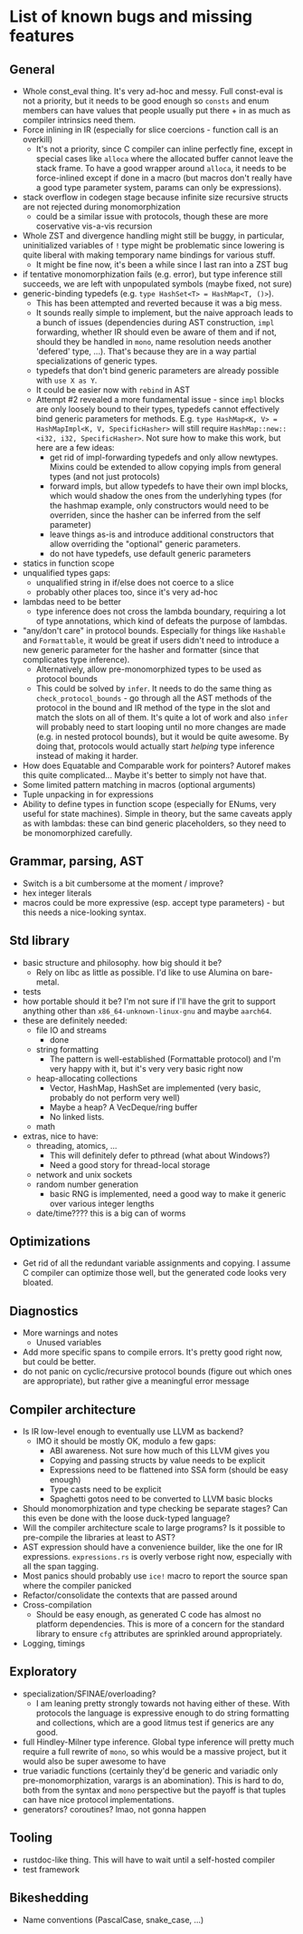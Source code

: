 # List of known bugs and missing features

## General

- Whole const_eval thing. It's very ad-hoc and messy. Full const-eval is not a priority, but it needs to be good enough
  so `consts` and enum members can have values that people usually put there + in as much as compiler intrinsics need them. 
- Force inlining in IR (especially for slice coercions - function call is an overkill)
    - It's not a priority, since C compiler can inline perfectly fine, except in special cases like `alloca` where the allocated buffer cannot leave the stack frame. To have a good wrapper around `alloca`, it needs to be force-inlined except if done in a macro (but macros don't really have a good type parameter system, params can only be expressions).
- stack overflow in codegen stage because infinite size recursive structs are not rejected during monomorphization
    - could be a similar issue with protocols, though these are more coservative vis-a-vis recursion
- Whole ZST and divergence handling might still be buggy, in particular, uninitialized variables of `!` type might be problematic since lowering is quite liberal with making temporary name bindings for various stuff.
    - It might be fine now, it's been a while since I last ran into a ZST bug
- if tentative monomorphization fails (e.g. error), but type inference still succeeds, we are left with unpopulated symbols (maybe fixed, not sure)
- generic-binding typedefs (e.g. `type HashSet<T> = HashMap<T, ()>`). 
  - This has been attempted and reverted because it was a big mess.
  - It sounds really simple to implement, but the naive approach leads to a bunch of issues (dependencies during AST construction, `impl` forwarding, whether IR should even be aware of them and if not, should they be handled in `mono`, name resolution needs another 'defered' type, ...). That's because they are in a way partial specializations of generic types.
  - typedefs that don't bind generic parameters are already possible with `use X as Y`.
  - It could be easier now with `rebind` in AST 
  - Attempt #2 revealed a more fundamental issue - since `impl` blocks are only loosely bound to their types, typedefs cannot effectively bind generic parameters for methods. E.g. `type HashMap<K, V> = HashMapImpl<K, V, SpecificHasher>` will still require `HashMap::new::<i32, i32, SpecificHasher>`. Not sure how to make this work, but here are a few ideas:
    - get rid of impl-forwarding typedefs and only allow newtypes. Mixins could be extended to allow copying impls from general types (and not just protocols)
    - forward impls, but allow typedefs to have their own impl blocks, which would shadow the ones from the underlyhing types (for the hashmap example, only constructors would need to be overriden, since the hasher can be inferred from the self parameter)
    - leave things as-is and introduce additional constructors that allow overriding the "optional" generic parameters.
    - do not have typedefs, use default generic parameters
- statics in function scope
- unqualified types gaps:
  - unqualified string in if/else does not coerce to a slice
  - probably other places too, since it's very ad-hoc
- lambdas need to be better
  - type inference does not cross the lambda boundary, requiring a lot of type annotations, which 
    kind of defeats the purpose of lambdas.
- "any/don't care" in protocol bounds. Especially for things like `Hashable` and `Formattable`, it would be great if users didn't need to introduce a new generic parameter for the hasher and formatter (since that complicates type inference). 
  - Alternatively, allow pre-monomorphized types to be used as protocol bounds
  - This could be solved by `infer`. It needs to do the same thing as `check_protocol_bounds` - go through all the AST methods of the protocol in the bound and IR method of the type in the slot and
  match the slots on all of them. It's quite a lot of work and also `infer` will probably need to start looping until no more changes are made (e.g. in nested protocol bounds), but it would be quite awesome. By doing that, protocols would actually start *helping* type inference instead of making it harder.
- How does Equatable and Comparable work for pointers? Autoref makes this quite complicated... Maybe it's better to simply not have that.
- Some limited pattern matching in macros (optional arguments)
- Tuple unpacking in for expressions
- Ability to define types in function scope (especially for ENums, very useful for state machines). Simple in theory, but the same caveats apply as with lambdas: these can bind generic placeholders, so they need to be monomorphized carefully.

## Grammar, parsing, AST

- Switch is a bit cumbersome at the moment / improve?
- hex integer literals
- macros could be more expressive (esp. accept type parameters) - but this needs a nice-looking syntax.


## Std library

- basic structure and philosophy. how big should it be?
  - Rely on libc as little as possible. I'd like to use Alumina on bare-metal.
- tests
- how portable should it be? I'm not sure if I'll have the grit to support anything other than `x86_64-unknown-linux-gnu` and maybe `aarch64`.
- these are definitely needed:
  - file IO and streams
    - done
  - string formatting
    - The pattern is well-established (Formattable protocol) and I'm very happy with it,
      but it's very very basic right now
  - heap-allocating collections
    - Vector, HashMap, HashSet are implemented (very basic, probably do not perform very well)
    - Maybe a heap? A VecDeque/ring buffer
    - No linked lists.
  - math
- extras, nice to have:
  - threading, atomics, ...
    - This will definitely defer to pthread (what about Windows?)
    - Need a good story for thread-local storage
  - network and unix sockets
  - random number generation
    - basic RNG is implemented, need a good way to make it generic over various integer lengths
  - date/time???? this is a big can of worms

## Optimizations

- Get rid of all the redundant variable assignments and copying. I assume C compiler can optimize those well, but the
  generated code looks very bloated.

## Diagnostics

- More warnings and notes
  - Unused variables
- Add more specific spans to compile errors. It's pretty good right now, but could be better.
- do not panic on cyclic/recursive protocol bounds (figure out which ones are appropriate), but rather give a meaningful error message

## Compiler architecture

- Is IR low-level enough to eventually use LLVM as backend?
  - IMO it should be mostly OK, modulo a few gaps:
    - ABI awareness. Not sure how much of this LLVM gives you
    - Copying and passing structs by value needs to be explicit
    - Expressions need to be flattened into SSA form (should be easy enough)
    - Type casts need to be explicit
    - Spaghetti gotos need to be converted to LLVM basic blocks
- Should monomorphization and type checking be separate stages? Can this even be done with the loose duck-typed language?
- Will the compiler architecture scale to large programs? Is it possible to pre-compile the libraries at least to AST?
- AST expression should have a convenience builder, like the one for IR expressions. `expressions.rs` is overly verbose right now, especially with all the span tagging.
- Most panics should probably use `ice!` macro to report the source span where the compiler panicked
- Refactor/consolidate the contexts that are passed around
- Cross-compilation
  - Should be easy enough, as generated C code has almost no platform dependencies. This is more of a concern for the standard library to ensure `cfg` attributes are sprinkled around appropriately.
- Logging, timings

## Exploratory

- specialization/SFINAE/overloading?
  - I am leaning pretty strongly towards not having either of these. With protocols the language 
    is expressive enough to do string formatting and collections, which are a good litmus test if generics are any good.
- full Hindley-Milner type inference. Global type inference will pretty much require a full rewrite of `mono`, so whis would be a massive project, but it would also be super awesome to have
- true variadic functions (certainly they'd be generic and variadic only pre-monomorphization, varargs is an abomination). This is hard to do, both from the syntax and `mono` perspective but the payoff is that tuples can have nice protocol implementations.
- generators? coroutines? lmao, not gonna happen

## Tooling

- rustdoc-like thing. This will have to wait until a self-hosted compiler
- test framework

## Bikeshedding

- Name conventions (PascalCase, snake_case, ...)
